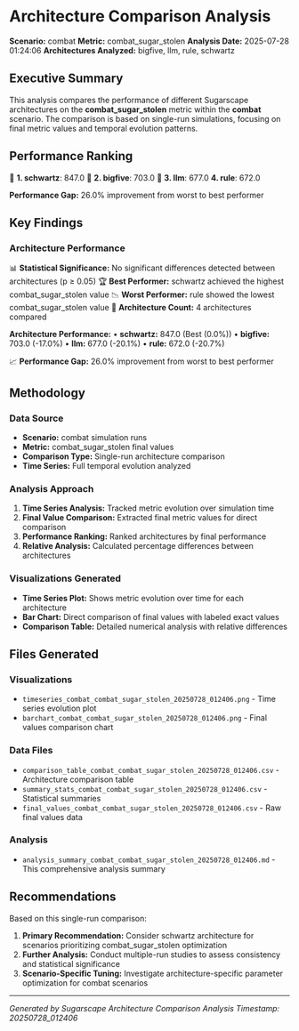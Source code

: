 # Architecture Comparison Analysis

**Scenario:** combat
**Metric:** combat_sugar_stolen
**Analysis Date:** 2025-07-28 01:24:06
**Architectures Analyzed:** bigfive, llm, rule, schwartz

## Executive Summary

This analysis compares the performance of different Sugarscape architectures on the **combat_sugar_stolen** metric within the **combat** scenario. The comparison is based on single-run simulations, focusing on final metric values and temporal evolution patterns.

## Performance Ranking

🥇 **1. schwartz**: 847.0
🥈 **2. bigfive**: 703.0
🥉 **3. llm**: 677.0
   **4. rule**: 672.0

**Performance Gap:** 26.0% improvement from worst to best performer

## Key Findings

### Architecture Performance
📊 **Statistical Significance:** No significant differences detected between architectures (p ≥ 0.05)
🏆 **Best Performer:** schwartz achieved the highest combat_sugar_stolen value
📉 **Worst Performer:** rule showed the lowest combat_sugar_stolen value
🔢 **Architecture Count:** 4 architectures compared

**Architecture Performance:**
• **schwartz:** 847.0 (Best (0.0%))
• **bigfive:** 703.0 (-17.0%)
• **llm:** 677.0 (-20.1%)
• **rule:** 672.0 (-20.7%)

📈 **Performance Gap:** 26.0% improvement from worst to best performer

## Methodology

### Data Source
- **Scenario:** combat simulation runs
- **Metric:** combat_sugar_stolen final values
- **Comparison Type:** Single-run architecture comparison
- **Time Series:** Full temporal evolution analyzed

### Analysis Approach
1. **Time Series Analysis:** Tracked metric evolution over simulation time
2. **Final Value Comparison:** Extracted final metric values for direct comparison
3. **Performance Ranking:** Ranked architectures by final performance
4. **Relative Analysis:** Calculated percentage differences between architectures

### Visualizations Generated
- **Time Series Plot:** Shows metric evolution over time for each architecture
- **Bar Chart:** Direct comparison of final values with labeled exact values
- **Comparison Table:** Detailed numerical analysis with relative differences

## Files Generated

### Visualizations
- `timeseries_combat_combat_sugar_stolen_20250728_012406.png` - Time series evolution plot
- `barchart_combat_combat_sugar_stolen_20250728_012406.png` - Final values comparison chart

### Data Files
- `comparison_table_combat_combat_sugar_stolen_20250728_012406.csv` - Architecture comparison table
- `summary_stats_combat_combat_sugar_stolen_20250728_012406.csv` - Statistical summaries
- `final_values_combat_combat_sugar_stolen_20250728_012406.csv` - Raw final values data

### Analysis
- `analysis_summary_combat_combat_sugar_stolen_20250728_012406.md` - This comprehensive analysis summary

## Recommendations

Based on this single-run comparison:
1. **Primary Recommendation:** Consider schwartz architecture for scenarios prioritizing combat_sugar_stolen optimization
2. **Further Analysis:** Conduct multiple-run studies to assess consistency and statistical significance
3. **Scenario-Specific Tuning:** Investigate architecture-specific parameter optimization for combat scenarios


---
*Generated by Sugarscape Architecture Comparison Analysis*
*Timestamp: 20250728_012406*
